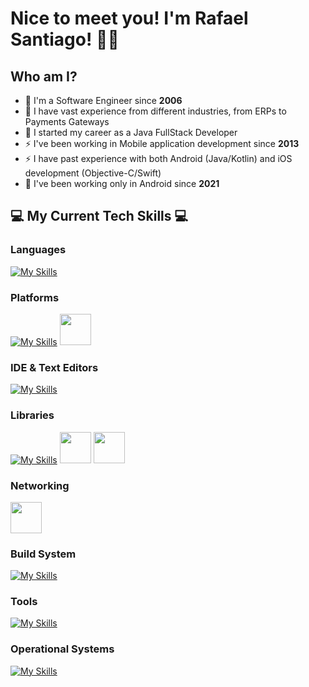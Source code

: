 # Nice to meet you! I'm Rafael Santiago! 👋🙇

<!--
**rmxsantiago/rmxsantiago** is a ✨ _special_ ✨ repository because its `README.md` (this file) appears on your GitHub profile.

Here are some ideas to get you started:

- 🔭 I’m currently working on ...
- 🌱 I’m currently learning ...
- 👯 I’m looking to collaborate on ...
- 🤔 I’m looking for help with ...
- 💬 Ask me about ...
- 📫 How to reach me: ...
- 😄 Pronouns: ...
- ⚡ Fun fact: ...
-->
## Who am I?
- 💬 I'm a Software Engineer since **2006** 
- 💬 I have vast experience from different industries, from ERPs to Payments Gateways
- 💬 I started my career as a Java FullStack Developer
- ⚡ I've been working in Mobile application development since **2013**
- ⚡ I have past experience with both Android (Java/Kotlin) and iOS development (Objective-C/Swift)
- 🔭 I've been working only in Android since **2021**


## 💻 My Current Tech Skills 💻

### Languages
[![My Skills](https://skillicons.dev/icons?i=kotlin,java,c,cpp&theme=light)](https://skillicons.dev)

### Platforms
[![My Skills](https://skillicons.dev/icons?i=arduino,raspberrypi&theme=light)](https://skillicons.dev)
<img height="50" src="https://user-images.githubusercontent.com/25181517/117269608-b7dcfb80-ae58-11eb-8e66-6cc8753553f0.png">


### IDE & Text Editors
[![My Skills](https://skillicons.dev/icons?i=androidstudio,idea,vim,vscode&theme=light)](https://skillicons.dev)

### Libraries
[![My Skills](https://skillicons.dev/icons?i=ktor&theme=light)](https://skillicons.dev)
<img height="50" src="https://user-images.githubusercontent.com/25181517/117533873-484d4480-afef-11eb-9fad-67c8605e3592.png">
<img height="50" src="https://user-images.githubusercontent.com/25181517/183892181-ad32b69e-3603-418c-b8e7-99e976c2a784.png">

### Networking
<img height="50" src="https://user-images.githubusercontent.com/25181517/192107858-fe19f043-c502-4009-8c47-476fc89718ad.png">


### Build System
[![My Skills](https://skillicons.dev/icons?i=gradle&theme=light)](https://skillicons.dev)

### Tools
[![My Skills](https://skillicons.dev/icons?i=git,github,regex&theme=light)](https://skillicons.dev)

### Operational Systems
[![My Skills](https://skillicons.dev/icons?i=apple,linux,arch&theme=light)](https://skillicons.dev)
